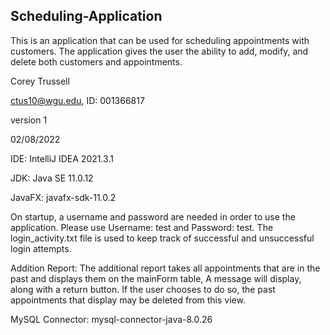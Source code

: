 ## Scheduling-Application

This is an application that can be used for scheduling appointments with customers. The application gives the user 
the ability to add, modify, and delete both customers and appointments.

Corey Trussell

ctus10@wgu.edu, ID: 001366817

version 1

02/08/2022

IDE: IntelliJ IDEA 2021.3.1

JDK: Java SE 11.0.12

JavaFX: javafx-sdk-11.0.2

On startup, a username and password are needed in order to use the application. Please use Username: test and Password: test.
The login_activity.txt file is used to keep track of successful and unsuccessful login attempts.

Addition Report: The additional report takes all appointments that are in the past and displays them on the mainForm table,
A message will display, along with a return button. If the user chooses to do so, the past appointments that display may be
deleted from this view.

MySQL Connector: mysql-connector-java-8.0.26
